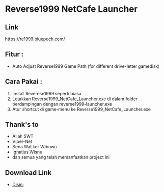 # Reverse1999 NetCafe Launcher

## Link
https://re1999.bluepoch.com/

## Fitur :
- Auto Adjust Reverse1999 Game Path (for different drive-letter gamedisk)

## Cara Pakai :
1. Install Reverese1999 seperti biasa
2. Letakkan Reverse1999_NetCafe_Launcher.exe di dalam folder berdampingan dengan reverse1999-launcher.exe
3. Atur shortcut di game-menu ke Reverse1999_NetCafe_Launcher.exe

## Thank's to
- Allah SWT
- Viper-Net
- Sena WaLker Wibowo
- Ignatius Wisnu
- dan semua yang telah memanfaatkan project ini

## Download Link
- [Disini](https://github.com/fahmiyufrizal/reverse1999/releases)
